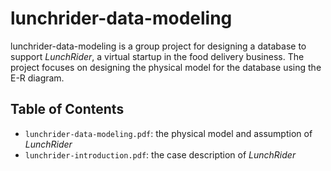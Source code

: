 # lunchrider-data-modeling
lunchrider-data-modeling is a group project for designing a database to support _LunchRider_, a virtual startup in the food delivery business. The project focuses on designing the physical model for the database using the E-R diagram.

## Table of Contents
- `lunchrider-data-modeling.pdf`: the physical model and assumption of _LunchRider_
- `lunchrider-introduction.pdf`: the case description of _LunchRider_
